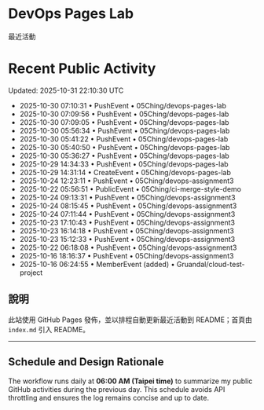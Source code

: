 # DevOps Pages Lab

最近活動
<!--ACTIVITY-LOG:START-->
# Recent Public Activity
Updated: 2025-10-31 22:10:30 UTC

- 2025-10-30 07:10:31 • PushEvent • 05Ching/devops-pages-lab
- 2025-10-30 07:09:56 • PushEvent • 05Ching/devops-pages-lab
- 2025-10-30 07:09:05 • PushEvent • 05Ching/devops-pages-lab
- 2025-10-30 05:56:34 • PushEvent • 05Ching/devops-pages-lab
- 2025-10-30 05:41:22 • PushEvent • 05Ching/devops-pages-lab
- 2025-10-30 05:40:50 • PushEvent • 05Ching/devops-pages-lab
- 2025-10-30 05:36:27 • PushEvent • 05Ching/devops-pages-lab
- 2025-10-29 14:34:33 • PushEvent • 05Ching/devops-pages-lab
- 2025-10-29 14:31:14 • CreateEvent • 05Ching/devops-pages-lab
- 2025-10-24 12:23:11 • PushEvent • 05Ching/devops-assignment3
- 2025-10-22 05:56:51 • PublicEvent • 05Ching/ci-merge-style-demo
- 2025-10-24 09:13:31 • PushEvent • 05Ching/devops-assignment3
- 2025-10-24 08:15:45 • PushEvent • 05Ching/devops-assignment3
- 2025-10-24 07:11:44 • PushEvent • 05Ching/devops-assignment3
- 2025-10-23 17:10:43 • PushEvent • 05Ching/devops-assignment3
- 2025-10-23 16:14:18 • PushEvent • 05Ching/devops-assignment3
- 2025-10-23 15:12:33 • PushEvent • 05Ching/devops-assignment3
- 2025-10-22 06:18:08 • PushEvent • 05Ching/devops-assignment3
- 2025-10-16 18:16:37 • PushEvent • 05Ching/devops-assignment3
- 2025-10-16 06:24:55 • MemberEvent (added) • Gruandal/cloud-test-project
<!--ACTIVITY-LOG:END-->

## 說明
此站使用 GitHub Pages 發佈，並以排程自動更新最近活動到 README；首頁由 `index.md` 引入 README。

---

## Schedule and Design Rationale
The workflow runs daily at **06:00 AM (Taipei time)** to summarize my public GitHub activities during the previous day.
This schedule avoids API throttling and ensures the log remains concise and up to date.

